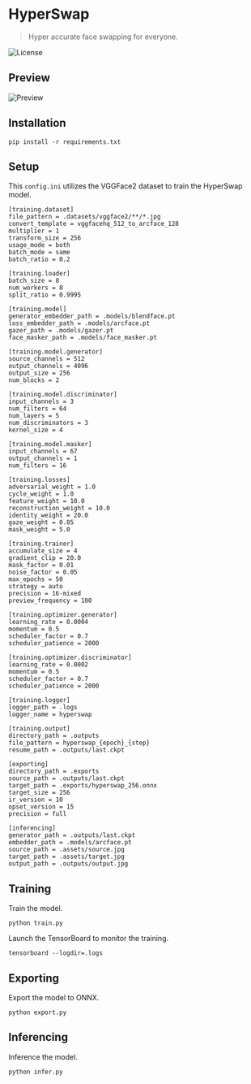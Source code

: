 HyperSwap
=========

> Hyper accurate face swapping for everyone.

![License](https://img.shields.io/badge/license-ResearchRAIL--MS-orange)


Preview
-------

![Preview](https://raw.githubusercontent.com/facefusion/facefusion-labs/master/.github/previews/hyperswap.png?sanitize=true)


Installation
------------

```
pip install -r requirements.txt
```


Setup
-----

This `config.ini` utilizes the VGGFace2 dataset to train the HyperSwap model.

```
[training.dataset]
file_pattern = .datasets/vggface2/**/*.jpg
convert_template = vggfacehq_512_to_arcface_128
multiplier = 1
transform_size = 256
usage_mode = both
batch_mode = same
batch_ratio = 0.2
```

```
[training.loader]
batch_size = 8
num_workers = 8
split_ratio = 0.9995
```

```
[training.model]
generator_embedder_path = .models/blendface.pt
loss_embedder_path = .models/arcface.pt
gazer_path = .models/gazer.pt
face_masker_path = .models/face_masker.pt
```

```
[training.model.generator]
source_channels = 512
output_channels = 4096
output_size = 256
num_blocks = 2
```

```
[training.model.discriminator]
input_channels = 3
num_filters = 64
num_layers = 5
num_discriminators = 3
kernel_size = 4
```

```
[training.model.masker]
input_channels = 67
output_channels = 1
num_filters = 16
```

```
[training.losses]
adversarial_weight = 1.0
cycle_weight = 1.0
feature_weight = 10.0
reconstruction_weight = 10.0
identity_weight = 20.0
gaze_weight = 0.05
mask_weight = 5.0
```

```
[training.trainer]
accumulate_size = 4
gradient_clip = 20.0
mask_factor = 0.01
noise_factor = 0.05
max_epochs = 50
strategy = auto
precision = 16-mixed
preview_frequency = 100
```

```
[training.optimizer.generator]
learning_rate = 0.0004
momentum = 0.5
scheduler_factor = 0.7
scheduler_patience = 2000
```

```
[training.optimizer.discriminator]
learning_rate = 0.0002
momentum = 0.5
scheduler_factor = 0.7
scheduler_patience = 2000
```

```
[training.logger]
logger_path = .logs
logger_name = hyperswap
```

```
[training.output]
directory_path = .outputs
file_pattern = hyperswap_{epoch}_{step}
resume_path = .outputs/last.ckpt
```

```
[exporting]
directory_path = .exports
source_path = .outputs/last.ckpt
target_path = .exports/hyperswap_256.onnx
target_size = 256
ir_version = 10
opset_version = 15
precision = full
```

```
[inferencing]
generator_path = .outputs/last.ckpt
embedder_path = .models/arcface.pt
source_path = .assets/source.jpg
target_path = .assets/target.jpg
output_path = .outputs/output.jpg
```


Training
--------

Train the model.

```
python train.py
```

Launch the TensorBoard to monitor the training.

```
tensorboard --logdir=.logs
```


Exporting
---------

Export the model to ONNX.

```
python export.py
```


Inferencing
-----------

Inference the model.

```
python infer.py
```
